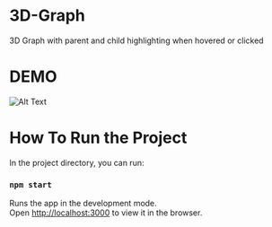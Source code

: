 
# 3D-Graph
3D Graph with parent and child highlighting when hovered or clicked


# DEMO

![Alt Text](https://media.giphy.com/media/vFKqnCdLPNOKc/giphy.gif)


# How To Run the Project

In the project directory, you can run:

### `npm start`

Runs the app in the development mode.\
Open [http://localhost:3000](http://localhost:3000) to view it in the browser.
